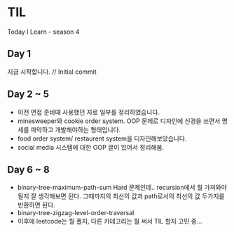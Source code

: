 # TIL
Today I Learn - season 4

## Day 1
지금 시작합니다. // Initial commit

## Day 2 ~ 5
- 이전 면접 준비때 사용했던 자료 일부를 정리하였습니다.
- minesweeper와 cookie order system. OOP 문제로 디자인에 신경을 쓰면서 명세를 파악하고 개발해야하는 형태입니다.
- food order system/ restaurent system을 디자인해보았습니다.
- social media 시스템에 대한 OOP 글이 있어서 정리해봄.

## Day 6 ~ 8
- binary-tree-maximum-path-sum Hard 문제인데.. recursion에서 뭘 가져와야될지 잘 생각해보면 된다. 그때까지의 최선의 값과 path로서의 최선의 값 두가지를 반환하면 된다.
- binary-tree-zigzag-level-order-traversal
- 이후에 leetcode는 뭘 풀지, 다른 카테고리는 뭘 써서 TIL 할지 고민 중...

